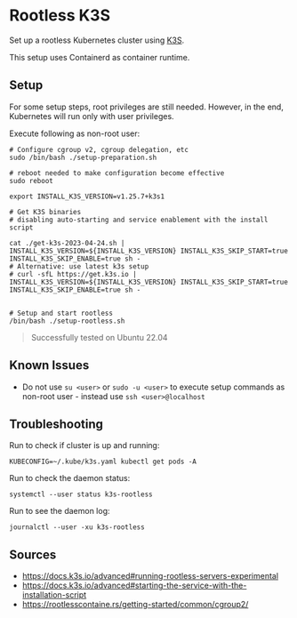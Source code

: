 # Rootless K3S
Set up a rootless Kubernetes cluster using [K3S](https://k3s.io/).

This setup uses Containerd as container runtime.

## Setup

For some setup steps, root privileges are still needed. 
However, in the end, Kubernetes will run only with user privileges.

Execute following as non-root user:

```shell
# Configure cgroup v2, cgroup delegation, etc
sudo /bin/bash ./setup-preparation.sh

# reboot needed to make configuration become effective 
sudo reboot

export INSTALL_K3S_VERSION=v1.25.7+k3s1

# Get K3S binaries
# disabling auto-starting and service enablement with the install script

cat ./get-k3s-2023-04-24.sh | INSTALL_K3S_VERSION=${INSTALL_K3S_VERSION} INSTALL_K3S_SKIP_START=true INSTALL_K3S_SKIP_ENABLE=true sh -
# Alternative: use latest k3s setup
# curl -sfL https://get.k3s.io | INSTALL_K3S_VERSION=${INSTALL_K3S_VERSION} INSTALL_K3S_SKIP_START=true INSTALL_K3S_SKIP_ENABLE=true sh -


# Setup and start rootless
/bin/bash ./setup-rootless.sh
```

> Successfully tested on Ubuntu 22.04

## Known Issues

- Do not use `su <user>` or `sudo -u <user>` to execute setup commands as non-root user - instead use `ssh <user>@localhost`

## Troubleshooting
Run to check if cluster is up and running:
```shell
KUBECONFIG=~/.kube/k3s.yaml kubectl get pods -A
```

Run to check the daemon status:
```shell
systemctl --user status k3s-rootless
```

Run to see the daemon log:
```shell
journalctl --user -xu k3s-rootless
```

## Sources
- https://docs.k3s.io/advanced#running-rootless-servers-experimental
- https://docs.k3s.io/advanced#starting-the-service-with-the-installation-script
- https://rootlesscontaine.rs/getting-started/common/cgroup2/